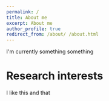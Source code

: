 ```yaml
--- 
permalink: / 
title: About me
excerpt: About me 
author_profile: true
redirect_from: /about/ /about.html
---
```


I'm currently something something 

# Research interests 
I like this and that 


